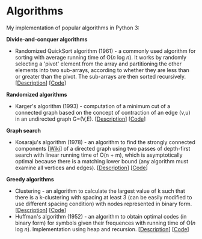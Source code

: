 # Algorithms

My implementation of popular algorithms in Python 3:


**Divide-and-conquer algorithms**

* Randomized QuickSort algorithm (1961) - a commonly used algorithm for sorting with average running time of O(*n* log *n*). It works by randomly selecting a 'pivot' element from the array and partitioning the other elements into two sub-arrays, according to whether they are less than or greater than the pivot. The sub-arrays are then sorted recursively. [[Description](https://en.wikipedia.org/wiki/Quicksort)] [[Code](./randomized_quick_sort.py)]


**Randomized algorithms**

* Karger's algorithm (1993) - computation of a minimum cut of a connected graph based on the concept of contraction of an edge (v,u) in an undirected graph G=(V,E). [[Description](https://en.wikipedia.org/wiki/Karger%27s_algorithm)] [[Code](./karger.py)]

**Graph search**

* Kosaraju's algorithm (1978) - an algorithm to find the strongly connected components [[Wiki](https://en.wikipedia.org/wiki/Strongly_connected_component)] of a directed graph using two passes of depth-first search with linear running time of O(n + m), which is asymptotically optimal because there is a matching lower bound (any algorithm must examine all vertices and edges). [[Description](https://en.wikipedia.org/wiki/Kosaraju's_algorithm)] [[Code](./kosaraju.py)]

**Greedy algorithms**

* Clustering - an algorithm to calculate the largest value of k such that there is a k-clustering with spacing at least 3 (can be easily modified to use different spacing condition) with nodes represented in binary form. [[Description](https://en.wikipedia.org/wiki/Cluster_analysis)] [[Code](./clustering.py)]
* Huffman's algorithm (1952) - an algorithm to obtain optimal codes (in binary form) for symbols given their frequences with running time of O(*n* log *n*). Implementation using heap and recursion. [[Description](https://en.wikipedia.org/wiki/Huffman_coding)] [[Code](./huffman.py)]
